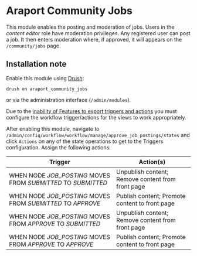 # Araport Community Jobs

This module enables the posting and moderation of jobs. Users in the
_content editor_ role have moderation privileges. Any registered user can
post a job. It then enters moderation where, if approved, it will appears on the
`/community/jobs` page.

## Installation note

Enable this module using [Drush]():

```
drush en araport_community_jobs
```

or via the administration interface (`/admin/modules`).

Due to the [inability of Features to export triggers and actions](https://drupal.org/node/1113126)
you must configure the workflow trigger/actions for the views to work appropriately.

After enabling this module, navigate to `/admin/config/workflow/workflow/manage/approve_job_postings/states` and
click `Actions` on any of the state operations to get to the Triggers configuration. Assign the following actions:

|Trigger|Action(s)|
|-|-|
|WHEN NODE _JOB_POSTING_ MOVES FROM _SUBMITTED_ TO _SUBMITTED_|Unpublish content; Remove content from front page|
|WHEN NODE _JOB_POSTING_ MOVES FROM _SUBMITTED_ TO _APPROVE_|Publish content; Promote content to front page|
|WHEN NODE _JOB_POSTING_ MOVES FROM _APPROVE_ TO _SUBMITTED_|Unpublish content; Remove content from front page|
|WHEN NODE _JOB_POSTING_ MOVES FROM _APPROVE_ TO _APPROVE_|Publish content; Promote content to front page|
